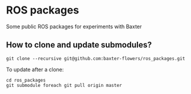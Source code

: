 # ROS packages
Some public ROS packages for experiments with Baxter

## How to clone and update submodules?
```
git clone --recursive git@github.com:baxter-flowers/ros_packages.git
```
To update after a clone:
```
cd ros_packages
git submodule foreach git pull origin master
```
